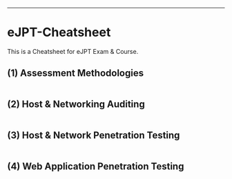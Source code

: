 

--------------------------------------------------------------------------------------------------
# eJPT-Cheatsheet            
This is a Cheatsheet for eJPT Exam & Course.

## (1)  Assessment Methodologies
```

```
## (2) Host & Networking Auditing
```

```

## (3) Host & Network Penetration Testing

```
```
## (4) Web Application Penetration Testing

```
```

